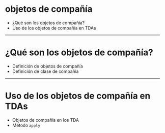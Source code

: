# objetos de compañía

* ¿Qué son los objetos de compañía?
* Uso de los objetos de compañía en TDAs

---

# ¿Qué son los objetos de compañía?

* Definición de objetos de compañía
* Definición de clase de compañía

---

# Uso de los objetos de compañía en TDAs

* Objetos de compañía en los TDA
* Método `apply`
